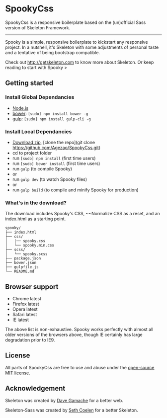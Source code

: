 # SpookyCss

SpookyCss is a responsive boilerplate based on the (un)official Sass version of Skeleton Framework.

-----

Spooky is a simple, responsive boilerplate to kickstart any responsive project. In a nutshell, it's Skeleton with some adjustments of personal taste and a tentative of being bootstrap compatible.

Check out <http://getskeleton.com> to know more about Skeleton.
Or keep reading to start with Spooky >

## Getting started

### Install Global Dependancies
  * [Node.js](http://nodejs.org)
  * [bower](http://bower.io): `[sudo] npm install bower -g`
  * [gulp](http://gulpjs.com/): `[sudo] npm install gulp-cli -g`

### Install Local Dependancies
  * [Download zip](https://github.com/agezao/SpookyCss/archive/master.zip), [clone the repo](git clone https://github.com/Agezao/SpookyCss.git)
  * cd to project folder
  * run `[sudo] npm install` (first time users)
  * run `[sudo] bower install` (first time users)
  * run `gulp` (to compile Spooky)
  * or
  * run `gulp dev` (to watch Spooky files)
  * or
  * run `gulp build` (to compile and minify Spooky for production)

### What's in the download?

The download includes Spooky's CSS, ~~Normalize CSS as a reset, and an index.html as a starting point.

```
spooky/
├── index.html
├── css/
│   |── spooky.css
│   └── spooky.min.css
├── scss/
│   └── spooky.scss
├── package.json
├── bower.json
├── gulpfile.js
└── README.md

```


## Browser support

- Chrome latest
- Firefox latest
- Opera latest
- Safari latest
- IE latest

The above list is non-exhaustive. Spooky works perfectly with almost all older versions of the browsers above, though IE certainly has large degradation prior to IE9.


## License

All parts of SpookyCss are free to use and abuse under the [open-source MIT license](http://opensource.org/licenses/mit-license.php).


## Acknowledgement

Skeleton was created by [Dave Gamache](https://twitter.com/dhg) for a better web.

Skeleton-Sass was created by [Seth Coelen](http://sethcoelen.com) for a better Skeleton.
